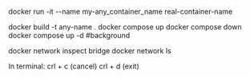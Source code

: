 docker run -it --name my-any_container_name real-container-name

docker build -t any-name .
docker compose up
docker compose down
docker compose up -d #background


docker network inspect bridge 
docker network ls

In terminal: 
crl + c (cancel)
crl + d (exit)